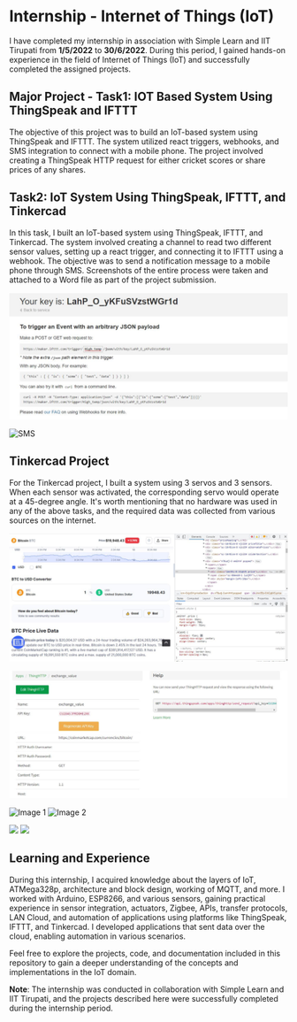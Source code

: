 # Internship - Internet of Things (IoT)

I have completed my internship in association with Simple Learn and IIT Tirupati from **1/5/2022** to **30/6/2022**. During this period, I gained hands-on experience in the field of Internet of Things (IoT) and successfully completed the assigned projects.

## Major Project - Task1: IOT Based System Using ThingSpeak and IFTTT

The objective of this project was to build an IoT-based system using ThingSpeak and IFTTT. The system utilized react triggers, webhooks, and SMS integration to connect with a mobile phone. The project involved creating a ThingSpeak HTTP request for either cricket scores or share prices of any shares.

## Task2: IoT System Using ThingSpeak, IFTTT, and Tinkercad

In this task, I built an IoT-based system using ThingSpeak, IFTTT, and Tinkercad. The system involved creating a channel to read two different sensor values, setting up a react trigger, and connecting it to IFTTT using a webhook. The objective was to send a notification message to a mobile phone through SMS. Screenshots of the entire process were taken and attached to a Word file as part of the project submission.

![IFTT_webhooks](./images/ifttt_webhook.JPG)

![SMS](./images/SMS.JPG)

## Tinkercad Project

For the Tinkercad project, I built a system using 3 servos and 3 sensors. When each sensor was activated, the corresponding servo would operate at a 45-degree angle. It's worth mentioning that no hardware was used in any of the above tasks, and the required data was collected from various sources on the internet.

![Bitcoin_to_USD_http_request_using_thingspeak](./images/chart.JPG)

![Bitcoin_to_USD_http_request_using_thingspeak](./images/http_file.JPG)

![Image 1](3sensor.PNG) ![Image 2](3servo_3sensor.JPG)

<p float="left">
  <img src="3sensor.PNG" width="400" />
  <img src="3servo_3sensor.JPG" width="400" />
</p>



## Learning and Experience

During this internship, I acquired knowledge about the layers of IoT, ATMega328p, architecture and block design, working of MQTT, and more. I worked with Arduino, ESP8266, and various sensors, gaining practical experience in sensor integration, actuators, Zigbee, APIs, transfer protocols, LAN Cloud, and automation of applications using platforms like ThingSpeak, IFTTT, and Tinkercad. I developed applications that sent data over the cloud, enabling automation in various scenarios.

Feel free to explore the projects, code, and documentation included in this repository to gain a deeper understanding of the concepts and implementations in the IoT domain.

**Note**: The internship was conducted in collaboration with Simple Learn and IIT Tirupati, and the projects described here were successfully completed during the internship period.



